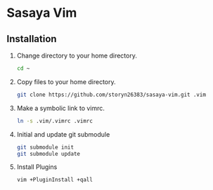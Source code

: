 # Sasaya Vim

## Installation

1. Change directory to your home directory.

    ```bash
    cd ~
    ```

2. Copy files to your home directory.

    ```bash
    git clone https://github.com/storyn26383/sasaya-vim.git .vim
    ```

3. Make a symbolic link to vimrc.

    ```bash
    ln -s .vim/.vimrc .vimrc
    ```

4. Initial and update git submodule

    ```bash
    git submodule init
    git submodule update
    ```

5. Install Plugins

    ```bash
    vim +PluginInstall +qall
    ```
